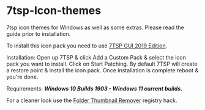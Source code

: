 # 7tsp-Icon-themes

7tsp icon themes for Windows as well as some extras.  Please read the guide prior to installation.

To install this icon pack you need to use [7TSP GUI 2019 Edition](https://www.deviantart.com/devillnside/art/7TSP-GUI-2019-Edition-804769422).

Installation:
Open up 7TSP & click Add a Custom Pack & select the icon pack you want to install.
Click on Start Patching.
By default 7TSP will create a restore point & install the icon pack.
Once installation is complete reboot & you're done.

Requirements:
***Windows 10 Builds 1903 - Windows 11 current builds.***

For a cleaner look use the [Folder Thumbnail Remover](https://github.com/niivu/7tsp-Icon-themes/files/8693004/Folder.Thumbnail.Remover.zip) registry hack.
